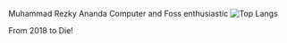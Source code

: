 Muhammad Rezky Ananda
Computer and Foss enthusiastic
![Top Langs](https://github-readme-stats.vercel.app/api/top-langs/?username=mrezkya&layout=compact&langs_count=6)

From 2018 to Die!
